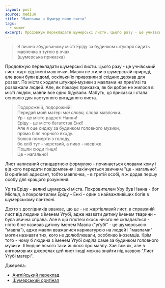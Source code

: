 ```yaml
---
layout: post
source: medium
title: "Мавпочка з Шумеру пише листа"
tags:
  - sumer
excerpt: Продовжую перекладати шумерські листи. Цього разу - це учнівський лист-жарт від імені мавпочки.
---
```

 > В пишно збудованому місті Еріду за будинком штукаря сидить мавпочка з тугою в очах.  
 > (шумерська приказка)

Продовжую перекладати шумерські листи. Цього разу - це учнівський лист-жарт від імені мавпочки.
Мавпи не жили в шумерській природі, але вони були відомі, оскільки їх привозили зі східних держав для розваг. По містах ходили штукарі-музики з мавпами на прив'язі та розважали людей. Але, як показує приказка, як би добре не жилося в місті людям, мавпи все одно бідували. Мабуть, ця приказка і стала основою для наступного вигаданого листа. 

 > Подорожній, подорожній!  
 > Передай моїй матері _мої слова,_ слова мавпочки.  
 > Ур - це місто радості Нанни!  
 > Еріду - це місто багатства Енкі!  
 > Але я оце сиджу за будинком головного музики,  
 > прямо біля чорного входу.  
 > Боюся померти з голоду,  
 > бо хліб тут - черствий, а пиво - несвіже.  
 > Пошли сюди гінця!  
 > Це - нагально!  

Лист написаний стандартною формулою - починається словами кому і від кого передати повідомлення і закінчується звичним "це - нагально". В оригіналі адресант, тобто мавпочка, - в третій особі, я ж додав першу особу для кращого розуміння.

Ур та Еріду - великі шумерські міста. Покровителем Уру був Нанна - бог Місяця, а покровитилем Еріду - Енкі - один з найважливіших богів в шумерському пантеоні.

Дехто з дослідників вважає, що це - не жартівливий лист, а справжній лист від людини з іменем Уґубі, адже назвати дитину іменем тварини - була звична справа. Але в цій гіпотезі якось нічого не складається - ніхто б не називав дитину іменем Мавпа ("уґубі" - це шумерською "мавпа"), адже мавпи вважалися карикатурою на людей і "мавпами" могли називати тих, кого не долюблювали, особливо іноземців. Крім того - чому б людина з іменем Уґубі сиділа саме за будинком головного музики. Швидше всього таки йшлося про мавпу. Хай там як, але в англомовних джерелах цей лист іноді можна знайти під назвою "Лист Уґубі матері".

Джерела:

 - [Англійський переклад](https://etcsl.orinst.ox.ac.uk/cgi-bin/etcsl.cgi?text=t.3.3.07#)
 - [Шумерський оригінал](https://etcsl.orinst.ox.ac.uk/cgi-bin/etcsl.cgi?text=c.3.3.07#)